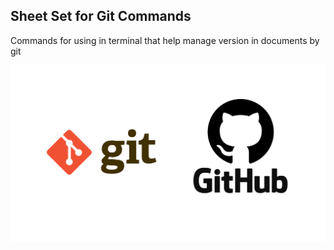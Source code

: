 ## Sheet Set for Git Commands

Commands for using in terminal that help manage version in documents by git

![Git!](/assets/images/Git.png)